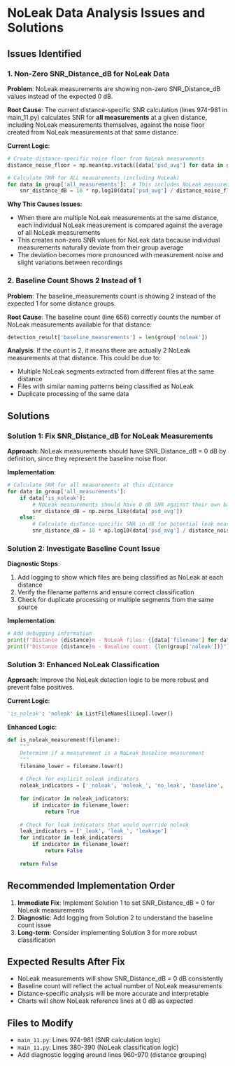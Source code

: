 # NoLeak Data Analysis Issues and Solutions

## Issues Identified

### 1. Non-Zero SNR_Distance_dB for NoLeak Data

**Problem**: NoLeak measurements are showing non-zero SNR_Distance_dB values instead of the expected 0 dB.

**Root Cause**: The current distance-specific SNR calculation (lines 974-981 in main_11.py) calculates SNR for **all measurements** at a given distance, including NoLeak measurements themselves, against the noise floor created from NoLeak measurements at that same distance.

**Current Logic**:
```python
# Create distance-specific noise floor from NoLeak measurements
distance_noise_floor = np.mean(np.vstack([data['psd_avg'] for data in group['noleak']]), axis=0)

# Calculate SNR for ALL measurements (including NoLeak)
for data in group['all_measurements']:  # This includes NoLeak measurements!
    snr_distance_dB = 10 * np.log10(data['psd_avg'] / distance_noise_floor)
```

**Why This Causes Issues**:
- When there are multiple NoLeak measurements at the same distance, each individual NoLeak measurement is compared against the average of all NoLeak measurements
- This creates non-zero SNR values for NoLeak data because individual measurements naturally deviate from their group average
- The deviation becomes more pronounced with measurement noise and slight variations between recordings

### 2. Baseline Count Shows 2 Instead of 1

**Problem**: The baseline_measurements count is showing 2 instead of the expected 1 for some distance groups.

**Root Cause**: The baseline count (line 656) correctly counts the number of NoLeak measurements available for that distance:
```python
detection_result['baseline_measurements'] = len(group['noleak'])
```

**Analysis**: If the count is 2, it means there are actually 2 NoLeak measurements at that distance. This could be due to:
- Multiple NoLeak segments extracted from different files at the same distance
- Files with similar naming patterns being classified as NoLeak
- Duplicate processing of the same data

## Solutions

### Solution 1: Fix SNR_Distance_dB for NoLeak Measurements

**Approach**: NoLeak measurements should have SNR_Distance_dB = 0 dB by definition, since they represent the baseline noise floor.

**Implementation**:
```python
# Calculate SNR for all measurements at this distance
for data in group['all_measurements']:
    if data['is_noleak']:
        # NoLeak measurements should have 0 dB SNR against their own baseline
        snr_distance_dB = np.zeros_like(data['psd_avg'])
    else:
        # Calculate distance-specific SNR in dB for potential leak measurements
        snr_distance_dB = 10 * np.log10(data['psd_avg'] / distance_noise_floor)
```

### Solution 2: Investigate Baseline Count Issue

**Diagnostic Steps**:
1. Add logging to show which files are being classified as NoLeak at each distance
2. Verify the filename patterns and ensure correct classification
3. Check for duplicate processing or multiple segments from the same source

**Implementation**:
```python
# Add debugging information
print(f"Distance {distance}m - NoLeak files: {[data['filename'] for data in group['noleak']]}")
print(f"Distance {distance}m - Baseline count: {len(group['noleak'])}")
```

### Solution 3: Enhanced NoLeak Classification

**Approach**: Improve the NoLeak detection logic to be more robust and prevent false positives.

**Current Logic**:
```python
'is_noleak': 'noleak' in ListFileNames[iLoop].lower()
```

**Enhanced Logic**:
```python
def is_noleak_measurement(filename):
    """
    Determine if a measurement is a NoLeak baseline measurement
    """
    filename_lower = filename.lower()
    
    # Check for explicit noleak indicators
    noleak_indicators = ['_noleak', 'noleak_', 'no_leak', 'baseline', 'background']
    
    for indicator in noleak_indicators:
        if indicator in filename_lower:
            return True
    
    # Check for leak indicators that would override noleak
    leak_indicators = ['_leak', 'leak_', 'leakage']
    for indicator in leak_indicators:
        if indicator in filename_lower:
            return False
    
    return False
```

## Recommended Implementation Order

1. **Immediate Fix**: Implement Solution 1 to set SNR_Distance_dB = 0 for NoLeak measurements
2. **Diagnostic**: Add logging from Solution 2 to understand the baseline count issue
3. **Long-term**: Consider implementing Solution 3 for more robust classification

## Expected Results After Fix

- NoLeak measurements will show SNR_Distance_dB = 0 dB consistently
- Baseline count will reflect the actual number of NoLeak measurements
- Distance-specific analysis will be more accurate and interpretable
- Charts will show NoLeak reference lines at 0 dB as expected

## Files to Modify

- `main_11.py`: Lines 974-981 (SNR calculation logic)
- `main_11.py`: Lines 380-390 (NoLeak classification logic)
- Add diagnostic logging around lines 960-970 (distance grouping)